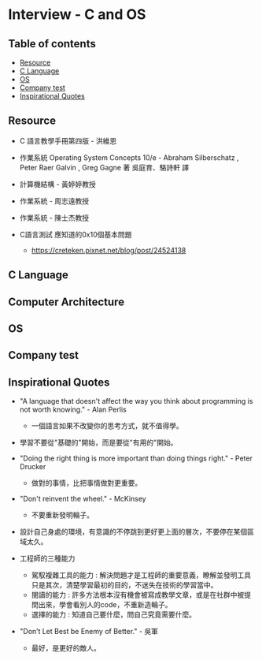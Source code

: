 # Interview - C and OS #

## Table of contents ##

* [Resource](#resource)
* [C Language](#c-language)
* [OS](#os)
* [Company test](#company-test)
* [Inspirational Quotes](#inspirational-quotes)

## Resource ##

* C 語言教學手冊第四版 - 洪維恩

* 作業系統 Operating System Concepts 10/e - Abraham Silberschatz , Peter Raer Galvin , Greg Gagne 著 吳庭育、駱詩軒 譯

* 計算機結構 - 黃婷婷教授

* 作業系統 - 周志遠教授

* 作業系統 - 陳士杰教授

* C語言測試 應知道的0x10個基本問題
  * <https://creteken.pixnet.net/blog/post/24524138>

## C Language ##

## Computer Architecture ##

## OS ##

## Company test ##

## Inspirational Quotes ##

* "A language that doesn't affect the way you think about programming is not worth knowing." - Alan Perlis
  * 一個語言如果不改變你的思考方式，就不值得學。

* 學習不要從"基礎的"開始，而是要從"有用的"開始。

* "Doing the right thing is more important than doing things right." - Peter Drucker
  * 做對的事情，比把事情做對更重要。

* "Don't reinvent the wheel." - McKinsey
  * 不要重新發明輪子。

* 設計自己身處的環境，有意識的不停跳到更好更上面的層次，不要停在某個區域太久。

* 工程師的三種能力
  * 駕馭複雜工具的能力 : 解決問題才是工程師的重要意義，瞭解並發明工具只是其次，清楚學習最初的目的，不迷失在技術的學習當中。
  * 閱讀的能力 : 許多方法根本沒有機會被寫成教學文章，或是在社群中被提問出來，學會看別人的code，不重新造輪子。
  * 選擇的能力 : 知道自己要什麼，問自己究竟需要什麼。

* "Don’t Let Best be Enemy of Better." - 吳軍
  * 最好，是更好的敵人。
